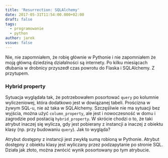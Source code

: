 ```yaml
---
title: 'Resurrection: SQLAlchemy'
date: 2017-05-31T11:54:00.000+02:00
draft: false
tags:
  - programowanie
  - python
author: jarek
vssue: false
---
```


Nie, nie zapomniałem, że robię głównie w Pythonie i nie zapomniałem że moją główną dziedziną działalności są internety. Po kilku miesiącach dłubania w drobnicy przyszedł czas powrotu do Flaska i SQLAlchemy. Z przytupem.

<!-- more -->

### Hybrid property

Sytuacja wyglądała tak, że potrzebowałem posortować `query` po kolumnie wyliczeniowej, która dodatkowo jest w dowiązanej tabeli. Prościzna w żywym SQL-u, nie aż taka w SQLAlchemy. Szczęśliwie nie ma sytuacji bez wyjścia, można użyć `column_property`, ale jest i nowoczesność w domu i zagrodzie pod postacią `hybrid_property`. W skrócie chodzi o to, że taki atrybut inaczej się wylicza, gdy jest pobierany z instancji a inaczej z obiektu klasy (np. przy budowaniu `query`). Jak to wygląda?

Atrybut dostępny z instancji jest zwykłą sumą robioną w Pythonie. Atrybut dostępny z obiektu klasy jest wyliczany przez podzapytanie po stronie SQL. Działa jak złoto, można zwrócić wynik posortowany po tym atrybucie.
